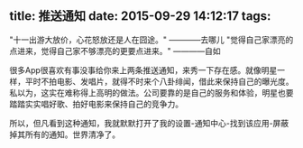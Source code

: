 title: 推送通知
date: 2015-09-29 14:12:17
tags:
---

"十一出游大放价，心花怒放还是人在囧途。" ————去哪儿
"觉得自己家漂亮的点进来，觉得自己家不够漂亮的更要点进来。" ————自如

很多App很喜欢有事没事给你来上两条推送通知，来秀一下存在感。就像明星一样，平时不拍电影、发唱片，就得不时来个八卦绯闻，借此来保持自己的曝光度。私以为，这实在难称得上高明的做法。公司要靠的是自己的服务和体验，明星也要踏踏实实唱好歌、拍好电影来保持自己的竞争力。

所以，但凡看到这种通知，我就默默打开了我的设置-通知中心-找到该应用-屏蔽掉其所有的通知。世界清净了。
